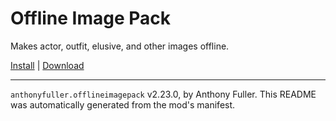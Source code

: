 # Offline Image Pack

Makes actor, outfit, elusive, and other images offline.

[Install](https://hitman-resources.netlify.app/smf-install-link/https://github.com/AnthonyFuller/offline-image-pack/releases/latest/download/mod.framework.zip) | [Download](https://github.com/AnthonyFuller/offline-image-pack/releases/latest/download/mod.framework.zip)

---

`anthonyfuller.offlineimagepack` v2.23.0, by Anthony Fuller. This README was automatically generated from the mod's manifest.
